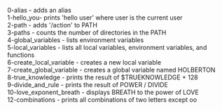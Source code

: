 0-alias	- adds an alias
<br />
1-hello_you- prints 'hello user' where user is the current user
<br />
2-path			- adds '/action' to PATH
<br />
3-paths			- counts the number of directories in the PATH
<br />
4-global_variables	- lists environment variables
<br />
5-local_variables	- lists all local variables, environment variables, and functions
<br />
6-create_local_variable	- creates a new local variable
<br />
7-create_global_variable - creates a global variable named HOLBERTON
<br />
8-true_knowledge	- prints the result of $TRUEKNOWLEDGE + 128
<br />
9-divide_and_rule	- prints the result of POWER / DIVIDE
<br />
10-love_exponent_breath	- displays BREATH  to the power of LOVE
<br />
12-combinations		- prints all combinations of two letters except oo
